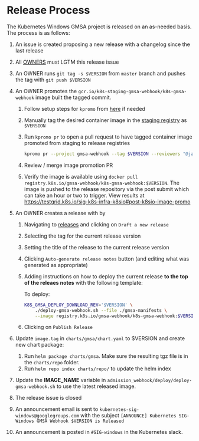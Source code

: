 # Release Process

The Kubernetes Windows GMSA project is released on an as-needed basis. The process is as follows:

1. An issue is created proposing a new release with a changelog since the last release
1. All [OWNERS](OWNERS) must LGTM this release issue
1. An OWNER runs `git tag -s $VERSION` from `master` branch and pushes the tag with `git push $VERSION`
1. An OWNER promotes the `gcr.io/k8s-staging-gmsa-webhook/k8s-gmsa-webhook` image built the tagged commit.
    1. Follow setup steps for `kpromo` from [here](https://github.com/kubernetes-sigs/promo-tools/blob/main/docs/promotion-pull-requests.md#preparing-environment) if needed
    1. Manually tag the desired container image in the [staging registry](https://console.cloud.google.com/gcr/images/k8s-staging-gmsa-webhook/GLOBAL) as `$VERSION`
    1. Run `kpromo pr` to open a pull request to have tagged container image promoted from staging to release registries

        ```bash
        kpromo pr --project gmsa-webhook --tag $VERSION --reviewers "@jayunit100 @jsturtevant @marosset" --fork {your github username}
        ```

    1. Review / merge image promotion PR
    1. Verify the image is available using `docker pull registry.k8s.io/gmsa-webhook/k8s-gmsa-webhook:$VERSION`.  The image is pushed to the release repository via the post submit which can take an hour or two to trigger. View results at https://testgrid.k8s.io/sig-k8s-infra-k8sio#post-k8sio-image-promo

1. An OWNER creates a release with by
    1. Navigating to [releases](https://github.com/kubernetes-sigs/windows-gmsa/releases) and clicking on `Draft a new release`
    1. Selecting the tag for the current release version
    1. Setting the title of the release to the current release version
    1. Clicking `Auto-generate release notes` button (and editing what was generated as appropriate) 
    1. Adding instructions on how to deploy the current release **to the top of the releaes notes** with the following template:

        To deploy:

        ```bash
        K8S_GMSA_DEPLOY_DOWNLOAD_REV='$VERSION' \
            ./deploy-gmsa-webhook.sh --file ./gmsa-manifests \
            --image registry.k8s.io/gmsa-webhook/k8s-gmsa-webhook:$VERSION
        ```

    1. Clicking on `Publish Release`
1. Update `image.tag` in `charts/gmsa/chart.yaml` to $VERSION and create new chart package:
    1. Run `helm package charts/gmsa`. Make sure the resulting tgz file is in the `charts/repo` folder.
    1. Run `helm repo index charts/repo/` to update the helm index
1. Update the **IMAGE_NAME** variable in `admission_webhook/deploy/deploy-gmsa-webhook.sh` to use the latest released image.
1. The release issue is closed
1. An announcement email is sent to `kubernetes-sig-windows@googlegroups.com` with the subject `[ANNOUNCE] Kubernetes SIG-Windows GMSA Webhook $VERSION is Released`
1. An announcement is posted in `#SIG-windows` in the Kubernetes slack.
